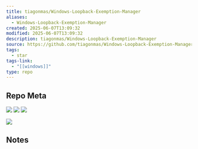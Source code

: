 ```yaml
---
title: tiagonmas/Windows-Loopback-Exemption-Manager
aliases:
  - Windows-Loopback-Exemption-Manager
created: 2025-06-07T13:09:32
modified: 2025-06-07T13:09:32
description: tiagonmas/Windows-Loopback-Exemption-Manager
source: https://github.com/tiagonmas/Windows-Loopback-Exemption-Manager
tags:
  - star
tags-link:
  - "[[windows]]"
type: repo
---
```

## Repo Meta

![](https://img.shields.io/github/stars/tiagonmas/Windows-Loopback-Exemption-Manager?style=for-the-badge&label=stars) ![](https://img.shields.io/github/repo-size/tiagonmas/Windows-Loopback-Exemption-Manager?style=for-the-badge&label=size) ![](https://img.shields.io/github/created-at/tiagonmas/Windows-Loopback-Exemption-Manager?style=for-the-badge&label=since)

[![](https://github-readme-stats.vercel.app/api/pin/?username=tiagonmas&repo=Windows-Loopback-Exemption-Manager&bg_color=00000000)](https://github.com/tiagonmas/Windows-Loopback-Exemption-Manager)

## Notes

